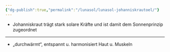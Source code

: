 ```yaml
---
{"dg-publish":true,"permalink":"/lunasol/lunasol-johanniskrautoel/"}
---
```


- Johanniskraut trägt stark solare Kräfte und ist damit dem Sonnenprinzip zugeordnet
***
- „durchwärmt“, entspannt u. harmonisiert Haut u. Muskeln